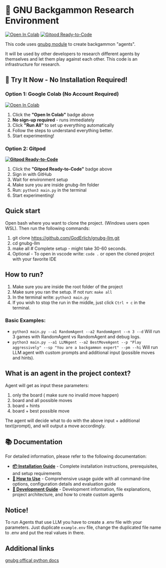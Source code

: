 # 🎲 GNU Backgammon Research Environment
[![Open In Colab](https://colab.research.google.com/assets/colab-badge.svg)](https://colab.research.google.com/github/GodErlich/gnubg-llm/blob/main/demo.ipynb)
[![Gitpod Ready-to-Code](https://img.shields.io/badge/Gitpod-Ready--to--Code-908a85?logo=gitpod)](https://gitpod.io/#https://github.com/GodErlich/gnubg-llm)

This code uses [gnubg module](https://www.gnu.org/software/gnubg/) to create backgammon "agents".

It will be used by other developers to research different agents by themselves and let them play against each other. This code is an infrastructure for research.

## 🚀 Try It Now - No Installation Required!

### Option 1: Google Colab (No Account Required)
[![Open In Colab](https://colab.research.google.com/assets/colab-badge.svg)](https://colab.research.google.com/github/GodErlich/gnubg-llm/blob/main/demo.ipynb)
1. Click the **"Open In Colab"** badge above
2. **No sign-up required** - runs immediately
3. Click **"Run All"** to set up everything automatically
4. Follow the steps to understand everything better.
5. Start experimenting!

### Option 2: Gitpod
**[![Gitpod Ready-to-Code](https://img.shields.io/badge/Gitpod-Ready--to--Code-908a85?logo=gitpod)](https://gitpod.io/#https://github.com/GodErlich/gnubg-llm)**
1. Click the **"Gitpod Ready-to-Code"** badge above
2. Sign in with GitHub
3. Wait for environment setup
4. Make sure you are inside gnubg-llm folder
5. Run: `python3 main.py` in the terminal
6. Start experimenting!

## Quick start
Open bash where you want to clone the project. (Windows users open WSL). Then run the following commands:
1. git clone https://github.com/GodErlich/gnubg-llm.git
2. cd gnubg-llm
3. make all # Complete setup - might take 30-60 seconds.
4. Optional - To open in vscode write: `code .` or open the cloned project with your favorite IDE

## How to run?
1. Make sure you are inside the root folder of the project
2. Make sure you ran the setup. If not run: `make all`
3. In the terminal write: `python3 main.py`
4. If you wish to stop the run in the middle, just click `Ctrl + c` in the terminal.

### Basic Examples:
- `python3 main.py --a1 RandomAgent --a2 RandomAgent --n 3 --d`
  Will run 3 games with RandomAgent vs RandomAgent and debug logs.
- `python3 main.py --a1 LLMAgent --a2 BestMoveAgent --p "Play aggressively" --sp "You are a backgammon expert" --pm --hi`
  Will run LLM agent with custom prompts and additional input (possible moves and hints).

## What is an agent in the project context?
Agent will get as input these parameters:
1. only the board ( make sure no invalid move happen)
2. board and all possible moves
3. board + hints
4. board + best possible move

The agent will decide what to do with the above input + additional text(prompt), and will output a move accordingly.

## 📚 Documentation

For detailed information, please refer to the following documentation:

- **[📦 Installation Guide](docs/INSTALL.md)** - Complete installation instructions, prerequisites, and setup requirements
- **[📖 How to Use](docs/HOW_TO_USE.md)** - Comprehensive usage guide with all command-line options, configuration details and evaluation guide
- **[🔧 Development Guide](docs/DEVELOPMENT.md)** - Development information, file explanations, project architecture, and how to create custom agents

## Notice!
To run Agents that use LLM you have to create a .env file with your parameters.
Just duplicate `example.env` file, change the duplicated file name to .env and put the real values in there.

## Additional links
[gnubg offical python docs](https://www.gnu.org/software/gnubg/manual/html_node/Python-scripting.html)
